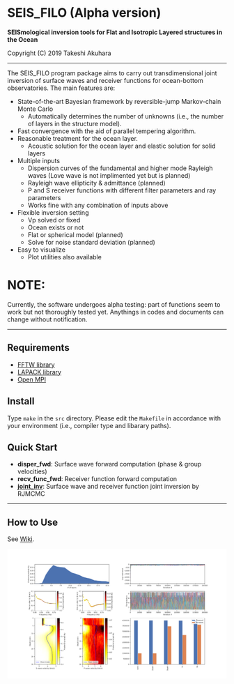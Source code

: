 # SEIS_FILO (Alpha version)
__SEISmological inversion tools for Flat and Isotropic Layered structures in the Ocean__ 

Copyright (C) 2019 Takeshi Akuhara

---

The SEIS_FILO program package aims to carry out transdimensional joint inversion of surface waves and receiver functions for ocean-bottom observatories. The main features are: 

* State-of-the-art Bayesian framework by reversible-jump Markov-chain Monte Carlo
    * Automatically determines the number of unknowns (i.e., the number of layers in the structure model).
* Fast convergence with the aid of parallel tempering algorithm.
* Reasonable treatment for the ocean layer.
    * Acoustic solution for the ocean layer and elastic solution for solid layers
* Multiple inputs
    * Dispersion curves of the fundamental and higher mode Rayleigh waves (Love wave is not implimented yet but is planned)
    * Rayleigh wave ellipticity & admittance (planned)
    * P and S receiver functions with different filter parameters and ray parameters
    * Works fine with any combination of inputs above 
* Flexible inversion setting
    * Vp solved or fixed
    * Ocean exists or not
    * Flat or spherical model (planned)
    * Solve for noise standard deviation (planned)
* Easy to visualize
    * Plot utilities also available
    


# NOTE:
Currently, the software undergoes alpha testing: part of functions seem to work but not thoroughly tested yet. Anythings in codes and documents can change without notification.



---

## Requirements
* [FFTW library](http://fftw.org/)
* [LAPACK library](http://www.netlib.org/lapack/)
* [Open MPI](https://www.open-mpi.org/)

  
## Install
Type `make` in the `src` directory. Please edit the `Makefile` in accordance with your environment (i.e., compiler type and libarary paths). 


## Quick Start
* __disper_fwd__: Surface wave forward computation (phase & group velocities)
* __recv_func_fwd__: Receiver function forward computation
* [__joint_inv__](https://github.com/akuhara/SEIS_FILO/tree/master/sample/joint_inv): Surface wave and receiver function joint inversion by RJMCMC

---

## How to Use
See [Wiki](https://github.com/akuhara/SEIS_FILO/wiki).

![plot](./img/plot.png)
